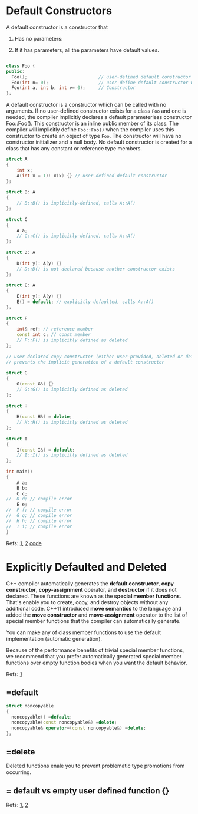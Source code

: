 # Default Constructors
A default constructor is a constructor that 
1. Has no parameters:


2. If it has parameters, all the parameters have default values.


```cpp

class Foo {
public:
  Foo();                           // user-defined default constructor with no arguments
  Foo(int n= 0);                   // user-define default constructor with one default argument
  Foo(int a, int b, int v= 0);     // Constructor
};
```
A default constructor is a constructor which can be called with no arguments. If no user-defined constructor exists for a class `Foo` and one is needed, the compiler implicitly declares a default parameterless constructor Foo::Foo(). This constructor is an inline public member of its class. The compiler will implicitly define `Foo::Foo()` when the compiler uses this constructor to create an object of type `Foo`. The constructor will have no constructor initializer and a null body.  No default constructor is created for a class that has any constant or reference type members. 




```cpp
struct A
{
    int x;
    A(int x = 1): x(x) {} // user-defined default constructor
};
 
struct B: A
{
    // B::B() is implicitly-defined, calls A::A()
};
 
struct C
{
    A a;
    // C::C() is implicitly-defined, calls A::A()
};
 
struct D: A
{
    D(int y): A(y) {}
    // D::D() is not declared because another constructor exists
};
 
struct E: A
{
    E(int y): A(y) {}
    E() = default; // explicitly defaulted, calls A::A()
};
 
struct F
{
    int& ref; // reference member
    const int c; // const member
    // F::F() is implicitly defined as deleted
};
 
// user declared copy constructor (either user-provided, deleted or defaulted)
// prevents the implicit generation of a default constructor
 
struct G
{
    G(const G&) {}
    // G::G() is implicitly defined as deleted
};
 
struct H
{
    H(const H&) = delete;
    // H::H() is implicitly defined as deleted
};
 
struct I
{
    I(const I&) = default;
    // I::I() is implicitly defined as deleted
};
 
int main()
{
    A a;
    B b;
    C c;
//  D d; // compile error
    E e;
//  F f; // compile error
//  G g; // compile error
//  H h; // compile error
//  I i; // compile error
}
```
Refs: [1](https://www.ibm.com/docs/en/zos/2.2.0?topic=only-default-constructors-c), [2](https://en.cppreference.com/w/cpp/language/default_constructor)
[code](../src/class/default_0_delete_meaning.cpp)


# Explicitly Defaulted and Deleted

C++ compiler automatically generates the **default constructor**, **copy constructor**, **copy-assignment** operator, and **destructor**  if it does not declared. These functions are known as the **special member functions**. That's enable you to create, copy, and destroy objects without any additional code. 
C++11 introduced **move semantics** to the language and added the **move constructor** and **move-assignment** operator to the list of special member functions that the compiler can automatically generate.




You can make any of class  member functions to use the default implementation (automatic generation).

Because of the performance benefits of trivial special member functions, we recommend that you prefer automatically generated special member functions over empty function bodies when you want the default behavior. 

Refs: [1](https://docs.microsoft.com/en-us/cpp/cpp/explicitly-defaulted-and-deleted-functions?view=msvc-170)


## =default

```cpp
struct noncopyable
{
  noncopyable() =default;
  noncopyable(const noncopyable&) =delete;
  noncopyable& operator=(const noncopyable&) =delete;
};
```


## =delete
Deleted functions enale you to prevent problematic type promotions from occurring.


## = default vs empty user defined function {}

Refs: [1](https://stackoverflow.com/questions/20828907/the-new-syntax-default-in-c11#:~:text=If%20you%20want%20your%20class,you%20need%20to%20use%20%3D%20default%20.), [2](https://stackoverflow.com/questions/6502828/what-does-default-mean-after-a-class-function-declaration)
